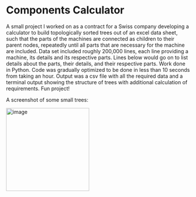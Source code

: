 # Components Calculator

A small project I worked on as a contract for a Swiss company developing a calculator to build topologically sorted trees out of an excel data sheet, such that the parts of the machines are connected as children to their parent nodes, repeatedly until all parts that are necessary for the machine are included. Data set included roughly 200,000 lines, each line providing a machine, its details and its respective parts. Lines below would go on to list details about the parts, their details, and their respective parts. Work done in Python. Code was gradually optimized to be done in less than 10 seconds from taking an hour. Output was a csv file with all the required data and a terminal output showing the structure of trees with additional calculation of requirements. Fun project!

A screenshot of some small trees:  

<img width="227" alt="image" src="https://user-images.githubusercontent.com/75858676/226181089-314df3c0-a67b-4845-9bb2-7b1a63b27428.png">

